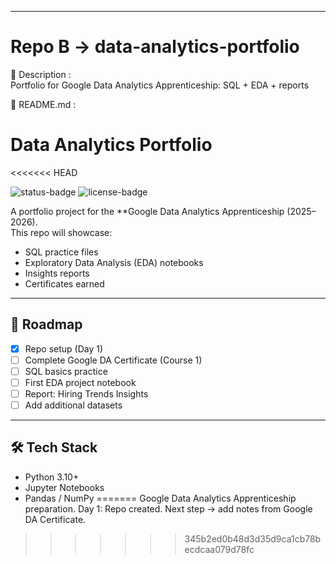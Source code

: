 
---

# Repo B → data-analytics-portfolio
📌 Description :  
Portfolio for Google Data Analytics Apprenticeship: SQL + EDA + reports

📌 README.md :
# Data Analytics Portfolio
<<<<<<< HEAD

![status-badge](https://img.shields.io/badge/status-in_progress-blue)
![license-badge](https://img.shields.io/badge/license-MIT-green)

A portfolio project for the **Google Data Analytics Apprenticeship (2025–2026).  
This repo will showcase:
- SQL practice files
- Exploratory Data Analysis (EDA) notebooks
- Insights reports
- Certificates earned

---

## 📌 Roadmap
- [x] Repo setup (Day 1)
- [ ] Complete Google DA Certificate (Course 1)
- [ ] SQL basics practice
- [ ] First EDA project notebook
- [ ] Report: Hiring Trends Insights
- [ ] Add additional datasets

---

## 🛠️ Tech Stack
- Python 3.10+
- Jupyter Notebooks
- Pandas / NumPy
=======
Google Data Analytics Apprenticeship preparation.
Day 1: Repo created. Next step -> add notes from Google DA Certificate.
>>>>>>> 345b2ed0b48d3d35d9ca1cb78becdcaa079d78fc
